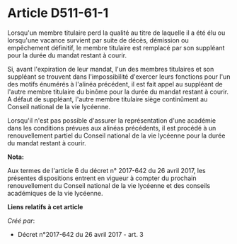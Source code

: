 # Article D511-61-1

Lorsqu'un membre titulaire perd la qualité au titre de laquelle il a été élu ou lorsqu'une vacance survient par suite de
décès, démission ou empêchement définitif, le membre titulaire est remplacé par son suppléant pour la durée du mandat restant
à courir.

Si, avant l'expiration de leur mandat, l'un des membres titulaires et son suppléant se trouvent dans l'impossibilité
d'exercer leurs fonctions pour l'un des motifs énumérés à l'alinéa précédent, il est fait appel au suppléant de l'autre
membre titulaire du binôme pour la durée du mandat restant à courir. A défaut de suppléant, l'autre membre titulaire siège
continûment au Conseil national de la vie lycéenne.

Lorsqu'il n'est pas possible d'assurer la représentation d'une académie dans les conditions prévues aux alinéas précédents,
il est procédé à un renouvellement partiel du Conseil national de la vie lycéenne pour la durée du mandat restant à courir.

**Nota:**

Aux termes de l'article 6 du décret n° 2017-642 du 26 avril 2017, les présentes dispositions entrent en vigueur à compter du
prochain renouvellement du Conseil national de la vie lycéenne et des conseils académiques de la vie lycéenne.

**Liens relatifs à cet article**

_Créé par_:

  - Décret n°2017-642 du 26 avril 2017 - art. 3
